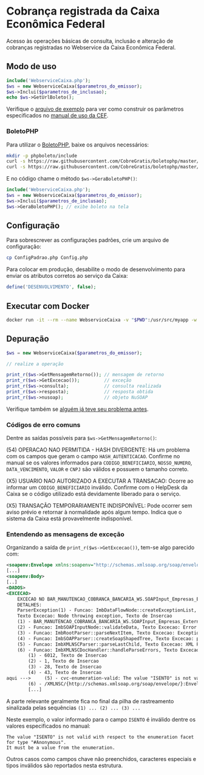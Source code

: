 # Cobrança registrada da Caixa Econômica Federal

Acesso às operações básicas de consulta, inclusão e alteração
de cobranças registradas no Webservice da Caixa Econômica Federal.

## Modo de uso

```php
include('WebserviceCaixa.php');
$ws = new WebserviceCaixa($parametros_do_emissor);
$ws->Inclui($parametros_de_inclusao);
echo $ws->GetUrlBoleto();
```

Verifique o [arquivo de exemplo](Exemplo.php) para ver como construir
os parâmetros especificados no [manual de uso da CEF](http://www.caixa.gov.br/Downloads/cobranca-caixa/Manual_Leiaute_Webservice.pdf).

### BoletoPHP

Para utilizar o [BoletoPHP](https://github.com/CobreGratis/boletophp), baixe
os arquivos necessários:

```sh
mkdir -p phpboleto/include
curl -s https://raw.githubusercontent.com/CobreGratis/boletophp/master/boleto_cef.php -o phpboleto/boleto_cef.php
curl -s https://raw.githubusercontent.com/CobreGratis/boletophp/master/include/funcoes_cef.php -o phpboleto/include/funcoes_cef.php
```

E no código chame o método `$ws->GeraBoletoPHP()`:

```php
include('WebserviceCaixa.php');
$ws = new WebserviceCaixa($parametros_do_emissor);
$ws->Inclui($parametros_de_inclusao);
$ws->GeraBoletoPHP(); // exibe boleto na tela
```

## Configuração

Para sobrescrever as configurações padrões, crie um arquivo de configuração:

```sh
cp ConfigPadrao.php Config.php
```

Para colocar em produção, desabilite o modo de desenvolvimento para enviar
os atributos corretos ao serviço da Caixa:

```php
define('DESENVOLVIMENTO', false);
```

## Executar com Docker

```sh
docker run -it --rm --name WebserviceCaixa -v "$PWD":/usr/src/myapp -w /usr/src/myapp php:5-alpine php Exemplo.php
```

## Depuração

```php
$ws = new WebserviceCaixa($parametros_do_emissor);

// realize a operação

print_r($ws->GetMensagemRetorno()); // mensagem de retorno
print_r($ws->GetExcecao());         // exceção
print_r($ws->consulta);             // consulta realizada
print_r($ws->resposta);             // resposta obtida
print_r($ws->nusoap);               // objeto NuSOAP
```

Verifique também se [alguém já teve seu problema antes](https://github.com/vmassuchetto/WebserviceCaixa/issues?q=is%3Aissue+is%3Aclosed).

### Códigos de erro comuns

Dentre as saídas possíveis para `$ws->GetMensagemRetorno()`:

(54) OPERACAO NAO PERMITIDA - HASH DIVERGENTE: Há um problema com os
campos que geram o campo `HASH_AUTENTICACAO`. Confirme no manual se os
valores informados para `CODIGO_BENEFICIARIO`, `NOSSO_NUMERO`,
`DATA_VENCIMENTO`, `VALOR` e `CNPJ` são válidos e possuem o tamanho correto.

(X5) USUARIO NAO AUTORIZADO A EXECUTAR A TRANSACAO: Ocorre ao informar
um `CODIGO_BENEFICIARIO` inválido. Confirme com o HelpDesk da Caixa se o
código utilizado está devidamente liberado para o serviço.

(X5) TRANSAÇÃO TEMPORARIAMENTE INDISPONÍVEL: Pode ocorrer sem aviso
prévio e retornar à normalidade após algum tempo. Indica que o sistema da
Caixa está provavelmente indisponível.

### Entendendo as mensagens de exceção

Organizando a saída de `print_r($ws->GetExcecao())`, tem-se algo parecido com:

```xml
<soapenv:Envelope xmlns:soapenv="http://schemas.xmlsoap.org/soap/envelope/">
[...]
<soapenv:Body>
[..]
<DADOS>
<EXCECAO>
    EXCECAO NO BAR_MANUTENCAO_COBRANCA_BANCARIA_WS.SOAPInput_Empresas_Externas.
    DETALHES:
    ParserException(1) - Funcao: ImbDataFlowNode::createExceptionList,
    Texto Excecao: Node throwing exception, Texto de Insercao
    (1) - BAR_MANUTENCAO_COBRANCA_BANCARIA_WS.SOAPInput_Empresas_Externas.ParserException
    (2) - Funcao: ImbSOAPInputNode::validateData, Texto Excecao: Error occurred in ImbSOAPInputHelper::validateSOAPInput(), Texto de Insercao(1) - BAR_MANUTENCAO_COBRANCA_BANCARIA_WS.SOAPInput_Empresas_Externas.ParserException
    (3) - Funcao: ImbRootParser::parseNextItem, Texto Excecao: Exception whilst parsing.ParserException
    (4) - Funcao: ImbSOAPParser::createSoapShapedTree, Texto Excecao: problem creating SOAP tree from bitstream.ParserException
    (5) - Funcao: ImbXMLNSCParser::parseLastChild, Texto Excecao: XML Parsing Errors have occurred.ParserException
    (6) - Funcao: ImbXMLNSCDocHandler::handleParseErrors, Texto Excecao: A schema validation error has occurred while parsing the XML document, Texto de Insercao
        (1) - 6012, Texto de Insercao
        (2) - 1, Texto de Insercao
        (3) - 28, Texto de Insercao
        (4) - 43, Texto de Insercao
aqui --->     (5) - cvc-enumeration-valid: The value "ISENTO" is not valid with respect to the enumeration facet for type "#Anonymous". It must be a value from the enumeration., Texto de Insercao
        (6) - /XMLNSC/{http://schemas.xmlsoap.org/soap/envelope/}:Envelope/{http://schemas.xmlsoap.org/soap/envelope/}:Body/{http://caixa.gov.br/sibar/manutencao_cobranca_bancaria/boleto/externo}:SERVICO_ENTRADA/DADOS/INCLUI_BOLETO/TITULO/JUROS_MORA/TIPO.
        [...]
```

A parte relevante geralmente fica no final da pilha de rastreamento sinalizada
pelas sequências `(1) ... (2) ... (3) ...`

Neste exemplo, o valor informado para o campo `ISENTO` é inválido dentre
os valores especificados no manual:

    The value "ISENTO" is not valid with respect to the enumeration facet for type "#Anonymous".
    It must be a value from the enumeration.

Outros casos como campos chave não preenchidos, caracteres especiais e
tipos inválidos são reportados nesta estrutura.
